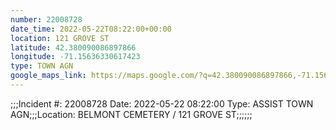 ```yaml
---
number: 22008728
date_time: 2022-05-22T08:22:00+00:00
location: 121 GROVE ST
latitude: 42.380090086897866
longitude: -71.15636330617423
type: TOWN AGN
google_maps_link: https://maps.google.com/?q=42.380090086897866,-71.15636330617423
---
```


;;;Incident #: 22008728  Date: 2022-05-22 08:22:00   Type: ASSIST TOWN AGN;;;Location: BELMONT CEMETERY / 121 GROVE ST;;;;;;
